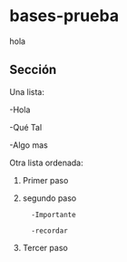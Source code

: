 # bases-prueba
hola

## Sección
Una lista:

-Hola

-Qué Tal

-Algo mas

Otra lista ordenada:
1. Primer paso
2. segundo paso

         -Importante

         -recordar
4. Tercer paso
